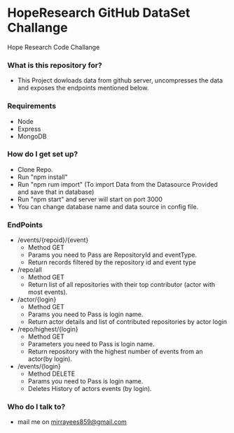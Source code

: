 # HopeResearch GitHub DataSet Challange

Hope Research Code Challange
   
### What is this repository for? ###

* This Project dowloads data from github server, uncompresses the data and exposes the endpoints mentioned below.


### Requirements ###

 * Node
 * Express
 * MongoDB
 
### How do I get set up? ###

* Clone Repo.
* Run "npm install" 
* Run "npm rum import" (To import Data from the Datasource Provided and save that in database)
* Run "npm start" and server will start on port 3000
* You can change database name and data source in config file.


      
### EndPoints
  *   /events/{repoid}/{event}
      * Method GET
      * Params you need to Pass are RepositoryId and eventType.
      * Return records filtered by the repository id and event type 
  *   /repo/all
      * Method GET
      * Return list of all repositories with their top contributor (actor with most events).
  *   /actor/{login}
      * Method GET 
      * Params you need to Pass is login name.
      * Return actor details and list of contributed repositories by actor login
  *   /repo/highest/{login}
      * Method GET 
      * Parameters you need to Pass is login name.
      * Return repository with the highest number of events from an actor(by login).
  *   /events/{login}
      * Method DELETE 
      * Params you need to Pass is login name.
      * Deletes History of actors events (by login).   


### Who do I talk to? ###

* mail me on mirrayees859@gmail.com

